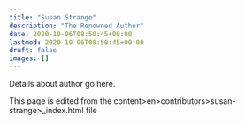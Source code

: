 ```yaml
---
title: "Susan Strange"
description: "The Renowned Author"
date: 2020-10-06T08:50:45+00:00
lastmod: 2020-10-06T08:50:45+00:00
draft: false
images: []
---
```


Details about author go here.

This page is edited from the content>en>contributors>susan-strange>_index.html file


